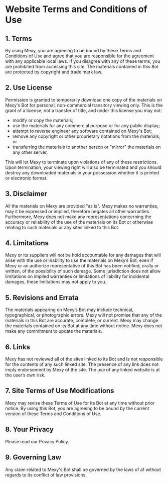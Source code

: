 <h1>Website Terms and Conditions of Use</h1>

<h2>1. Terms</h2>

<p>By using Mexy, you are agreeing to be bound by these Terms and Conditions of Use and agree that you are responsible for the agreement with any applicable local laws. If you disagree with any of these terms, you are prohibited from accessing this site. The materials contained in this Bot are protected by copyright and trade mark law.</p>

<h2>2. Use License</h2>

<p>Permission is granted to temporarily download one copy of the materials on Mexy's Bot for personal, non-commercial transitory viewing only. This is the grant of a license, not a transfer of title, and under this license you may not:</p>

<ul>
    <li>modify or copy the materials;</li>
    <li>use the materials for any commercial purpose or for any public display;</li>
    <li>attempt to reverse engineer any software contained on Mexy's Bot;</li>
    <li>remove any copyright or other proprietary notations from the materials; or</li>
    <li>transferring the materials to another person or "mirror" the materials on any other server.</li>
</ul>

<p>This will let Mexy to terminate upon violations of any of these restrictions. Upon termination, your viewing right will also be terminated and you should destroy any downloaded materials in your possession whether it is printed or electronic format.</p>

<h2>3. Disclaimer</h2>

<p>All the materials on Mexy are provided "as is". Mexy makes no warranties, may it be expressed or implied, therefore negates all other warranties. Furthermore, Mexy does not make any representations concerning the accuracy or reliability of the use of the materials on its Bot or otherwise relating to such materials or any sites linked to this Bot.</p>

<h2>4. Limitations</h2>

<p>Mexy or its suppliers will not be hold accountable for any damages that will arise with the use or inability to use the materials on Mexy’s Bot, even if Mexy or an authorize representative of this Bot has been notified, orally or written, of the possibility of such damage. Some jurisdiction does not allow limitations on implied warranties or limitations of liability for incidental damages, these limitations may not apply to you.</p>

<h2>5. Revisions and Errata</h2>

<p>The materials appearing on Mexy’s Bot may include technical, typographical, or photographic errors. Mexy will not promise that any of the materials in this Bot are accurate, complete, or current. Mexy may change the materials contained on its Bot at any time without notice. Mexy does not make any commitment to update the materials.</p>

<h2>6. Links</h2>

<p>Mexy has not reviewed all of the sites linked to its Bot and is not responsible for the contents of any such linked site. The presence of any link does not imply endorsement by Mexy of the site. The use of any linked website is at the user’s own risk.</p>

<h2>7. Site Terms of Use Modifications</h2>

<p>Mexy may revise these Terms of Use for its Bot at any time without prior notice. By using this Bot, you are agreeing to be bound by the current version of these Terms and Conditions of Use.</p>

<h2>8. Your Privacy</h2>

<p>Please read our Privacy Policy.</p>

<h2>9. Governing Law</h2>

<p>Any claim related to Mexy's Bot shall be governed by the laws of af without regards to its conflict of law provisions.</p>
